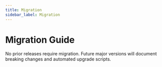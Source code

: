 ```yaml
---
title: Migration
sidebar_label: Migration
---
```


# Migration Guide

No prior releases require migration. Future major versions will document breaking changes and automated upgrade scripts.
